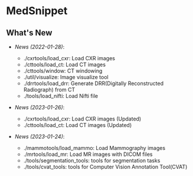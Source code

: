 # MedSnippet

## What's New
- *News (2022-01-28)*: 
    - ./cxrtools/load_cxr: Load CXR images
    - ./cttools/load_ct: Load CT images
    - ./cttools/window: CT windowing
    - ./util/visualize: Image visualize tool
    - ./drrtools/load_drr: Generate DRR(Digitally Reconstructed Radiograph) from CT
    - ./tools/load_nifti: Load Nifti file
    
- *News (2023-01-26)*: 
    - ./cxrtools/load_cxr: Load CXR images (Updated)
    - ./cttools/load_ct: Load CT images (Updated)
    
 
- *News (2023-01-24)*: 
    - ./mammotools/load_mammo: Load Mammography images
    - ./mrtools/load_mr: Load MR images with DICOM files
    - ./tools/segmentation_tools: tools for segmentation tasks
    - ./tools/cvat_tools: tools for Computer Vision Annotation Tool(CVAT)